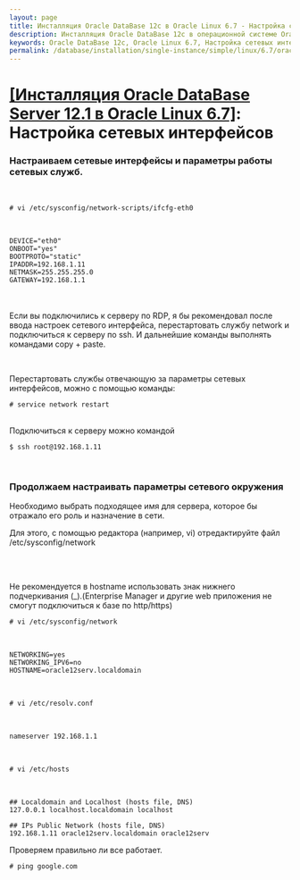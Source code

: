 ```yaml
---
layout: page
title: Инсталляция Oracle DataBase 12c в Oracle Linux 6.7 - Настройка сетевых интерфейсов
description: Инсталляция Oracle DataBase 12c в операционной системе Oracle Linux 6.7 - Настройка сетевых интерфейсов
keywords: Oracle DataBase 12c, Oracle Linux 6.7, Настройка сетевых интерфейсов
permalink: /database/installation/single-instance/simple/linux/6.7/oracle/12.1/network-interfaces/
---
```


# <a href="/database/installation/single-instance/simple/linux/6.7/oracle/12.1/">[Инсталляция Oracle DataBase Server 12.1 в Oracle Linux 6.7]</a>: Настройка сетевых интерфейсов

### Настраиваем сетевые интерфейсы и параметры работы сетевых служб.

<br/>

    # vi /etc/sysconfig/network-scripts/ifcfg-eth0

<br/>

    DEVICE="eth0"
    ONBOOT="yes"
    BOOTPROTO="static"
    IPADDR=192.168.1.11
    NETMASK=255.255.255.0
    GATEWAY=192.168.1.1

<br/><br/>
Если вы подключились к серверу по RDP, я бы рекомендовал после ввода настроек сетевого интерфейса, перестартовать службу network и подключиться к серверу по ssh. И дальнейшие команды выполнять командами copy + paste.

<br/>

Перестартовать службы отвечающую за параметры сетевых интерфейсов, можно с помощью команды:

    # service network restart

<br/>
Подключиться к серверу можно командой
<br/>

    $ ssh root@192.168.1.11

<br/>

### Продолжаем настраивать параметры сетевого окружения

Необходимо выбрать подходящее имя для сервера, которое бы отражало его роль и назначение в сети.

Для этого, с помощью редактора (например, vi) отредактируйте файл /etc/sysconfig/network

<br/><br/>

Не рекомендуется в hostname использовать знак нижнего подчеркивания (\_).(Enterprise Manager и другие web приложения не смогут подключиться к базе по http/https)

    # vi /etc/sysconfig/network

<br/>

    NETWORKING=yes
    NETWORKING_IPV6=no
    HOSTNAME=oracle12serv.localdomain

<br/>

    # vi /etc/resolv.conf

<br/>

    nameserver 192.168.1.1

<br/>

    # vi /etc/hosts

<br/>

    ## Localdomain and Localhost (hosts file, DNS)
    127.0.0.1 localhost.localdomain localhost

    ## IPs Public Network (hosts file, DNS)
    192.168.1.11 oracle12serv.localdomain oracle12serv

Проверяем правильно ли все работает.

    # ping google.com
